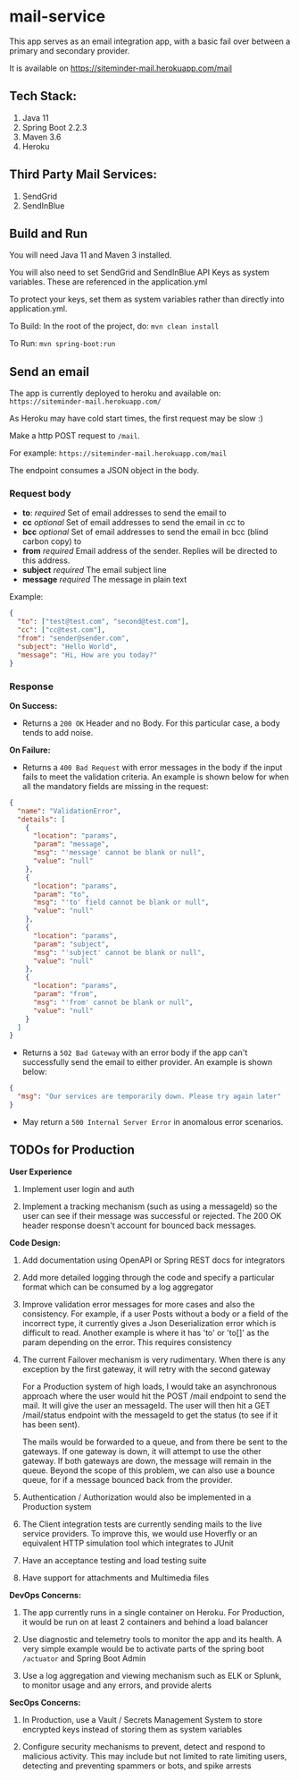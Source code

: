 # mail-service

This app serves as an email integration app, with a basic fail over between a primary and secondary provider. 

It is available on https://siteminder-mail.herokuapp.com/mail
      

## Tech Stack:

1. Java 11
2. Spring Boot 2.2.3
3. Maven 3.6
4. Heroku

## Third Party Mail Services:

1. SendGrid
2. SendInBlue


## Build and Run

You will need Java 11 and Maven 3 installed.

You will also need to set SendGrid and SendInBlue API Keys as system variables. 
These are referenced in the application.yml

To protect your keys, set them as system variables rather than directly into application.yml.

To Build: 
In the root of the project, do:  `mvn clean install`

To Run: `mvn spring-boot:run`

## Send an email
The app is currently deployed to heroku and available on:
`https://siteminder-mail.herokuapp.com/`

As Heroku may have cold start times, the first request may be slow :)

Make a http POST request to `/mail`. 

For example: `https://siteminder-mail.herokuapp.com/mail`

The endpoint consumes a JSON object in the body.

### Request body
* **to**: *required* Set of email addresses to send the email to
* **cc** *optional* Set of email addresses to send the email in cc to
* **bcc** *optional* Set of email addresses to send the email in bcc (blind carbon copy) to
* **from** *required* Email address of the sender. Replies will be directed to this address.
* **subject** *required* The email subject line
* **message** *required* The message in plain text

Example:

```json
{
  "to": ["test@test.com", "second@test.com"],
  "cc": ["cc@test.com"],
  "from": "sender@sender.com",
  "subject": "Hello World",
  "message": "Hi, How are you today?"
}
```

### Response

**On Success:**

* Returns a `200 OK` Header and no Body. For this particular case, a body tends to add noise.

**On Failure:**

* Returns a `400 Bad Request` with error messages in the body if the input fails to meet the validation criteria.
An example is shown below for when all the mandatory fields are missing in the request:

```json
{
  "name": "ValidationError",
  "details": [
    {
      "location": "params",
      "param": "message",
      "msg": "'message' cannot be blank or null",
      "value": "null"
    },
    {
      "location": "params",
      "param": "to",
      "msg": "'to' field cannot be blank or null",
      "value": "null"
    },
    {
      "location": "params",
      "param": "subject",
      "msg": "'subject' cannot be blank or null",
      "value": "null"
    },
    {
      "location": "params",
      "param": "from",
      "msg": "'from' cannot be blank or null",
      "value": "null"
    }
  ]
}
```

* Returns a `502 Bad Gateway` with an error body if the app can't successfully send the email to either provider.
An example is shown below:

```json
{
  "msg": "Our services are temporarily down. Please try again later"
}
```

* May return a `500 Internal Server Error` in anomalous error scenarios. 


## TODOs for Production

**User Experience**

1. Implement user login and auth

2. Implement a tracking mechanism (such as using a messageId) so the user can see if their message was successful or rejected. The 200 OK header response doesn't account for bounced back messages.

**Code Design:**

1. Add documentation using OpenAPI or Spring REST docs for integrators

2. Add more detailed logging through the code and specify a particular format which can be consumed by a log aggregator

3. Improve validation error messages for more cases and also the consistency. For example, if a user Posts without a body or a field of the incorrect type, it currently gives a
Json Deserialization error which is difficult to read. Another example is where it has 'to' or 'to[]' as the param depending on the error. This requires consistency

4. The current Failover mechanism is very rudimentary. When there is any exception by the first gateway, it will retry with the second gateway
    
   For a Production system of high loads, I would take an asynchronous approach where the user would hit the POST /mail endpoint to send the mail. It will give the user an messageId. 
   The user will then hit a GET /mail/status endpoint with the messageId to get the status (to see if it has been sent). 
   
   The mails would be forwarded to a queue, and from there be sent to the gateways. If one gateway is down, it will attempt to use the other gateway. If both gateways are down, the message will remain in the queue. Beyond the scope of this problem, we can also use a bounce queue,
   for if a message bounced back from the provider.
        
5. Authentication / Authorization would also be implemented in a Production system

6. The Client integration tests are currently sending mails to the live service providers. To improve this, we would use Hoverfly or an equivalent HTTP simulation tool which integrates to JUnit

7. Have an acceptance testing and load testing suite

8. Have support for attachments and Multimedia files 

**DevOps Concerns:**

1. The app currently runs in a single container on Heroku. For Production, it would be run on at least 2 containers and behind a load balancer

2. Use diagnostic and telemetry tools to monitor the app and its health. A very simple example would be to activate parts of the spring boot ``` /actuator ``` and Spring Boot Admin

3. Use a log aggregation and viewing mechanism such as ELK or Splunk, to monitor usage and any errors, and provide alerts 

**SecOps Concerns:**

1. In Production, use a Vault / Secrets Management System to store encrypted keys instead of storing them as system variables 

2. Configure security mechanisms to prevent, detect and respond to malicious activity. This may include but not limited to rate limiting users, detecting and preventing spammers or bots, and spike arrests
